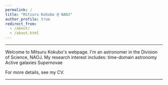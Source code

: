 ```yaml
---
permalink: /
title: "Mitsuru Kokubo @ NAOJ"
author_profile: true
redirect_from: 
  - /about/
  - /about.html
---
```


------

Welcome to Mitsuru Kokubo's webpage.
I'm an astronomer in the Division of Science, NAOJ. 
My research interest includes:
    time-domain astronomy
    Active galaxies
    Supernovae

For more details, see my CV. 

------
